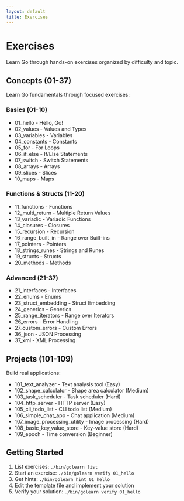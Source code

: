```yaml
---
layout: default
title: Exercises
---
```


<div class="gopher-card">
  <h1>Exercises</h1>
  <p>Learn Go through hands-on exercises organized by difficulty and topic.</p>
</div>

<div class="gopher-card">
  <h2>Concepts (01-37)</h2>
  <p>Learn Go fundamentals through focused exercises:</p>
  
  <h3>Basics (01-10)</h3>
  <ul>
    <li>01_hello - Hello, Go!</li>
    <li>02_values - Values and Types</li>
    <li>03_variables - Variables</li>
    <li>04_constants - Constants</li>
    <li>05_for - For Loops</li>
    <li>06_if_else - If/Else Statements</li>
    <li>07_switch - Switch Statements</li>
    <li>08_arrays - Arrays</li>
    <li>09_slices - Slices</li>
    <li>10_maps - Maps</li>
  </ul>
  
  <h3>Functions & Structs (11-20)</h3>
  <ul>
    <li>11_functions - Functions</li>
    <li>12_multi_return - Multiple Return Values</li>
    <li>13_variadic - Variadic Functions</li>
    <li>14_closures - Closures</li>
    <li>15_recursion - Recursion</li>
    <li>16_range_built_in - Range over Built-ins</li>
    <li>17_pointers - Pointers</li>
    <li>18_strings_runes - Strings and Runes</li>
    <li>19_structs - Structs</li>
    <li>20_methods - Methods</li>
  </ul>
  
  <h3>Advanced (21-37)</h3>
  <ul>
    <li>21_interfaces - Interfaces</li>
    <li>22_enums - Enums</li>
    <li>23_struct_embedding - Struct Embedding</li>
    <li>24_generics - Generics</li>
    <li>25_range_iterators - Range over Iterators</li>
    <li>26_errors - Error Handling</li>
    <li>27_custom_errors - Custom Errors</li>
    <li>36_json - JSON Processing</li>
    <li>37_xml - XML Processing</li>
  </ul>
</div>

<div class="gopher-card">
  <h2>Projects (101-109)</h2>
  <p>Build real applications:</p>
  
  <ul>
    <li>101_text_analyzer - Text analysis tool (Easy)</li>
    <li>102_shape_calculator - Shape area calculator (Medium)</li>
    <li>103_task_scheduler - Task scheduler (Hard)</li>
    <li>104_http_server - HTTP server (Easy)</li>
    <li>105_cli_todo_list - CLI todo list (Medium)</li>
    <li>106_simple_chat_app - Chat application (Medium)</li>
    <li>107_image_processing_utility - Image processing (Hard)</li>
    <li>108_basic_key_value_store - Key-value store (Hard)</li>
    <li>109_epoch - Time conversion (Beginner)</li>
  </ul>
</div>

<div class="gopher-card">
  <h2>Getting Started</h2>
  <ol>
    <li>List exercises: <code>./bin/golearn list</code></li>
    <li>Start an exercise: <code>./bin/golearn verify 01_hello</code></li>
    <li>Get hints: <code>./bin/golearn hint 01_hello</code></li>
    <li>Edit the template file and implement your solution</li>
    <li>Verify your solution: <code>./bin/golearn verify 01_hello</code></li>
  </ol>
</div>

